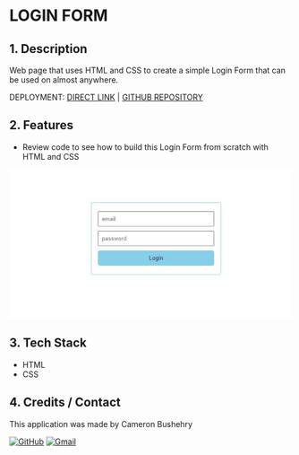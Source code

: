 # LOGIN FORM

## 1. Description
Web page that uses HTML and CSS to create a simple Login Form that can be used on almost anywhere.

DEPLOYMENT:
 [DIRECT LINK](https://cbushehry.github.io/login-form/) | [GITHUB REPOSITORY](https://github.com/cbushehry/login-form)

## 2. Features
 * Review code to see how to build this Login Form from scratch with HTML and CSS

 ![login-form image](./assets/images/login-form.JPG)

## 3. Tech Stack
 * HTML
 * CSS

## 4. Credits / Contact
This application was made by Cameron Bushehry

  [![GitHub](https://img.shields.io/badge/github-%23121011.svg?style=for-the-badge&logo=github&logoColor=white)](https://github.com/cbushehry)
  [![Gmail](https://img.shields.io/badge/Gmail-D14836?style=for-the-badge&logo=gmail&logoColor=white)](mailto:c.bushehry@gmail.com)